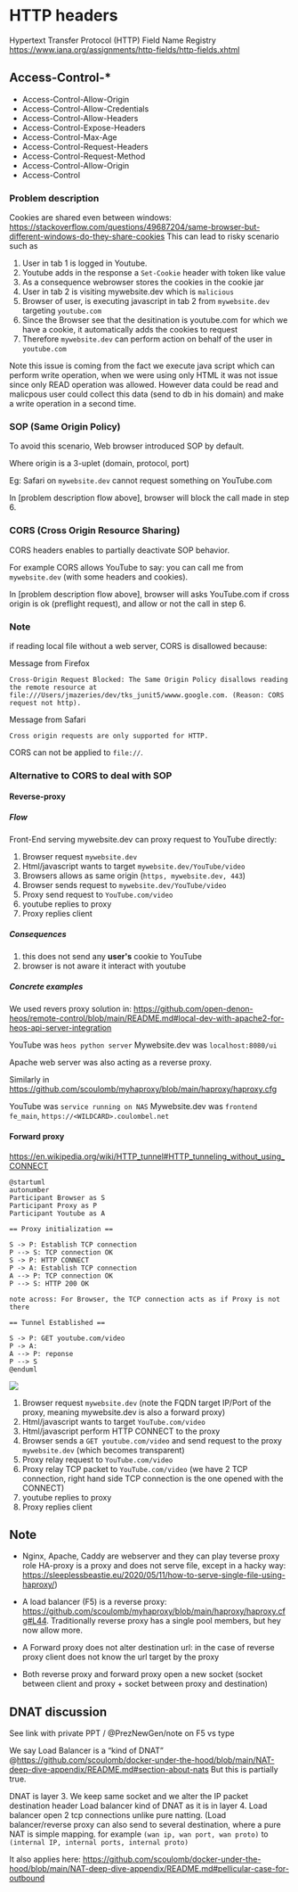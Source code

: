 # HTTP headers 

Hypertext Transfer Protocol (HTTP) Field Name Registry
https://www.iana.org/assignments/http-fields/http-fields.xhtml

## Access-Control-*

- Access-Control-Allow-Origin
- Access-Control-Allow-Credentials
- Access-Control-Allow-Headers
- Access-Control-Expose-Headers
- Access-Control-Max-Age
- Access-Control-Request-Headers
- Access-Control-Request-Method
- Access-Control-Allow-Origin
- Access-Control

### Problem description

Cookies are shared even between windows: https://stackoverflow.com/questions/49687204/same-browser-but-different-windows-do-they-share-cookies
This can lead to risky scenario such as
1. User in tab 1 is logged in Youtube.
1. Youtube adds in the response a `Set-Cookie` header with token like value
1. As a consequence webrowser stores the cookies in the cookie jar  
1. User in tab 2 is visiting mywebsite.dev which is `malicious` 
1. Browser of user, is executing javascript in tab 2 from `mywebsite.dev` targeting `youtube.com`
1. Since the Browser see that the desitination is youtube.com for which we have a cookie, it automatically adds the cookies to request
1. Therefore `mywebsite.dev` can perform action on behalf of the user in `youtube.com` 

Note this issue is coming from the fact we execute java script which can perform write operation, when we were using only HTML it was not issue since only READ operation was allowed.
However data could be read and malicpous user could collect this data (send to db in his domain) and make a write operation in a second time. 

### SOP (Same Origin Policy) 

To avoid this scenario, Web browser introduced SOP by default.

Where origin is a 3-uplet (domain, protocol, port)

Eg: Safari on `mywebsite.dev` cannot request something on YouTube.com

In [problem description flow above], browser will block the call made in step 6.



### CORS (Cross Origin Resource Sharing)

CORS headers enables to partially deactivate SOP behavior.

For example CORS allows YouTube to say: you can call me from `mywebsite.dev` (with some headers and cookies).

In [problem description flow above], browser will asks YouTube.com if cross origin is ok (preflight request), and allow or not the call in step 6.


### Note

if reading local file without a web server, CORS is disallowed because:

Message from Firefox

```
Cross-Origin Request Blocked: The Same Origin Policy disallows reading the remote resource at file:///Users/jmazeries/dev/tks_junit5/wwww.google.com. (Reason: CORS request not http).
```

Message from Safari

```
Cross origin requests are only supported for HTTP. 
```

CORS can not be applied to `file://`.

### Alternative to CORS to deal with SOP 

#### Reverse-proxy 

##### Flow

Front-End serving mywebsite.dev can proxy request to YouTube directly:


1. Browser request `mywebsite.dev`
2. Html/javascript wants to target `mywebsite.dev/YouTube/video`
3. Browsers allows as same origin (`https, mywebsite.dev, 443`)
4. Browser sends request to `mywebsite.dev/YouTube/video`
5. Proxy send request to `YouTube.com/video`
6. youtube replies to proxy
7. Proxy replies client

##### Consequences
1. this does not send any **user's** cookie to YouTube
2. browser is not aware it interact with youtube

##### Concrete examples

We used revers proxy solution in: https://github.com/open-denon-heos/remote-control/blob/main/README.md#local-dev-with-apache2-for-heos-api-server-integration

YouTube was `heos python server`
Mywebsite.dev was `localhost:8080/ui`

Apache web server was also acting as a reverse proxy.

Similarly in https://github.com/scoulomb/myhaproxy/blob/main/haproxy/haproxy.cfg


YouTube was `service running on NAS`
Mywebsite.dev was `frontend fe_main`, `https://<WILDCARD>.coulombel.net`

#### Forward proxy 

https://en.wikipedia.org/wiki/HTTP_tunnel#HTTP_tunneling_without_using_CONNECT

<!-- atlassian Http+Proxy+for+  ... -->

```plantuml
@startuml
autonumber
Participant Browser as S
Participant Proxy as P
Participant Youtube as A

== Proxy initialization ==

S -> P: Establish TCP connection
P --> S: TCP connection OK
S -> P: HTTP CONNECT
P -> A: Establish TCP connection
A --> P: TCP connection OK
P --> S: HTTP 200 OK

note across: For Browser, the TCP connection acts as if Proxy is not there

== Tunnel Established ==

S -> P: GET youtube.com/video
P -> A:
A --> P: reponse
P --> S
@enduml
```


![](forward-proxy.svg)

1. Browser request `mywebsite.dev` (note the FQDN target IP/Port of the proxy, meaning mywebsite.dev is also a forward proxy)
2. Html/javascript wants to target `YouTube.com/video`
3. Html/javascript perform HTTP CONNECT to the proxy
4. Browser sends a `GET youtube.com/video` and send request to the proxy `mywebsite.dev` (which becomes transparent)
5. Proxy relay request to `YouTube.com/video`
5. Proxy relay TCP packet to `YouTube.com/video` (we have 2 TCP connection, right hand side TCP connection is the one opened with the CONNECT)
6. youtube replies to proxy
7. Proxy replies client


## Note

- Nginx, Apache, Caddy are webserver and they can play teverse proxy role 
HA-proxy is a proxy and does not serve file, except in a hacky way: https://sleeplessbeastie.eu/2020/05/11/how-to-serve-single-file-using-haproxy/)

- A load balancer (F5) is a reverse proxy: https://github.com/scoulomb/myhaproxy/blob/main/haproxy/haproxy.cfg#L44.
Traditionally reverse proxy has a single pool members, but hey now allow more.

- A Forward proxy does not alter destination url: in the case of reverse proxy client does not know the url target by the proxy

- Both reverse proxy and forward proxy open a new socket (socket between client and proxy + socket between proxy and destination)
<!-- reverse proxy keep tcp open -->



## DNAT discussion 

See link with  private PPT / @PrezNewGen/note on F5 vs type 

We say Load Balancer is a “kind of DNAT” @https://github.com/scoulomb/docker-under-the-hood/blob/main/NAT-deep-dive-appendix/README.md#section-about-nats 
But this is partially true.

DNAT is layer 3. We keep same socket and we alter the IP packet destination header
Load balancer kind of DNAT as it is in layer 4. Load balancer open 2 tcp connections unlike pure natting.
(Load balancer/reverse proxy can also send to several destination, where a pure NAT is simple mapping. for example  `(wan ip, wan port, wan proto)` to `(internal IP, internal ports, internal proto)`
<!-- I put WAN but WAN can be a LAN -->

It also applies here: https://github.com/scoulomb/docker-under-the-hood/blob/main/NAT-deep-dive-appendix/README.md#pellicular-case-for-outbound

<!-- doc is ccl until here --> 
<!-- make linka in nat-deep-dove-appendix -->
